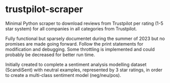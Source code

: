 # trustpilot-scraper

Minimal Python scraper to download reviews from Trustpilot per rating (1-5 star system) for all companies in all categories from Trustpilot.

Fully functional but sparsely documentet during the summer of 2023 but no promises are made going forward. Follow the print statements for modification and debugging. Some throttling is implemented and could probably be decreased for better run time.

Initially created to complete a sentiment analysis modelling dataset (ScandiSent) with neutral examples, represented by 3 star ratings, in order to create a multi-class sentiment model (neg/neu/pos).